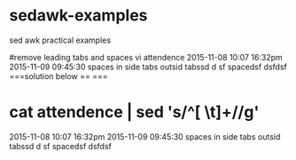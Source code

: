 # sedawk-examples
sed awk practical examples

#remove leading tabs and spaces
vi attendence
2015-11-08 10:07 16:32pm
2015-11-09 09:45:30
    spaces in side
			tabs outsid
	tabssd d sf
    spacedsf dsfdsf
===solution below == ===

# cat attendence | sed 's/^[ \t]\+//g'

2015-11-08 10:07 16:32pm
2015-11-09 09:45:30
spaces in side
tabs outsid
tabssd d sf
spacedsf dsfdsf

